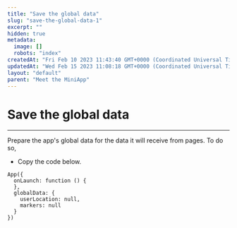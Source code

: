 ```yaml
---
title: "Save the global data"
slug: "save-the-global-data-1"
excerpt: ""
hidden: true
metadata: 
  image: []
  robots: "index"
createdAt: "Fri Feb 10 2023 11:43:40 GMT+0000 (Coordinated Universal Time)"
updatedAt: "Wed Feb 15 2023 11:08:18 GMT+0000 (Coordinated Universal Time)"
layout: "default"
parent: "Meet the MiniApp"
---
```

# Save the global data 
*** 
Prepare the app's global data for the data it will receive from pages. To do so, 

- Copy the code below.

```Text app.js
App({
  onLaunch: function () {
  },
  globalData: {
    userLocation: null,
    markers: null
  }
})
```
